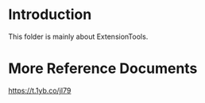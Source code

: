 # Introduction
This folder is mainly about ExtensionTools.

# More Reference Documents
https://t.1yb.co/jI79
